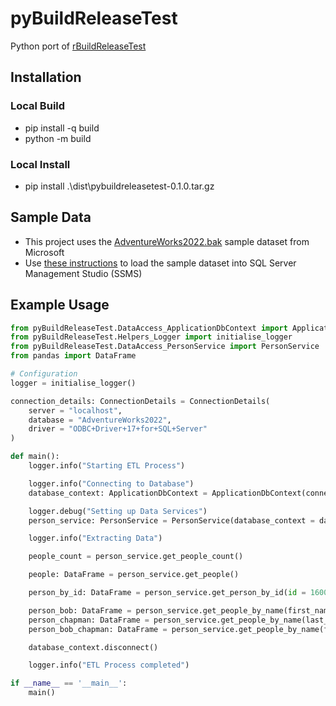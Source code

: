 # pyBuildReleaseTest

Python port of [rBuildReleaseTest](https://github.com/nik01010/rBuildReleaseTest)

## Installation
### Local Build
- pip install -q build
- python -m build

### Local Install
- pip install .\dist\pybuildreleasetest-0.1.0.tar.gz

## Sample Data
- This project uses the [AdventureWorks2022.bak](https://learn.microsoft.com/en-us/sql/samples/adventureworks-install-configure?view=sql-server-ver16&tabs=ssms#download-backup-files) sample dataset from Microsoft
- Use [these instructions](https://learn.microsoft.com/en-us/sql/samples/adventureworks-install-configure?view=sql-server-ver16&tabs=ssms#restore-to-sql-server) to load the sample dataset into SQL Server Management Studio (SSMS)

## Example Usage
```python
from pyBuildReleaseTest.DataAccess_ApplicationDbContext import ApplicationDbContext, ConnectionDetails
from pyBuildReleaseTest.Helpers_Logger import initialise_logger
from pyBuildReleaseTest.DataAccess_PersonService import PersonService
from pandas import DataFrame

# Configuration
logger = initialise_logger()

connection_details: ConnectionDetails = ConnectionDetails(
    server = "localhost",
    database = "AdventureWorks2022",
    driver = "ODBC+Driver+17+for+SQL+Server"
)

def main():
    logger.info("Starting ETL Process")

    logger.info("Connecting to Database")
    database_context: ApplicationDbContext = ApplicationDbContext(connection_details = connection_details)

    logger.debug("Setting up Data Services")
    person_service: PersonService = PersonService(database_context = database_context)

    logger.info("Extracting Data")

    people_count = person_service.get_people_count()

    people: DataFrame = person_service.get_people()

    person_by_id: DataFrame = person_service.get_person_by_id(id = 16003)

    person_bob: DataFrame = person_service.get_people_by_name(first_name = "Bob")
    person_chapman: DataFrame = person_service.get_people_by_name(last_name = "Chapman")
    person_bob_chapman: DataFrame = person_service.get_people_by_name(first_name = "Bob", last_name = "Chapman")

    database_context.disconnect()

    logger.info("ETL Process completed")

if __name__ == '__main__':
    main()
```
